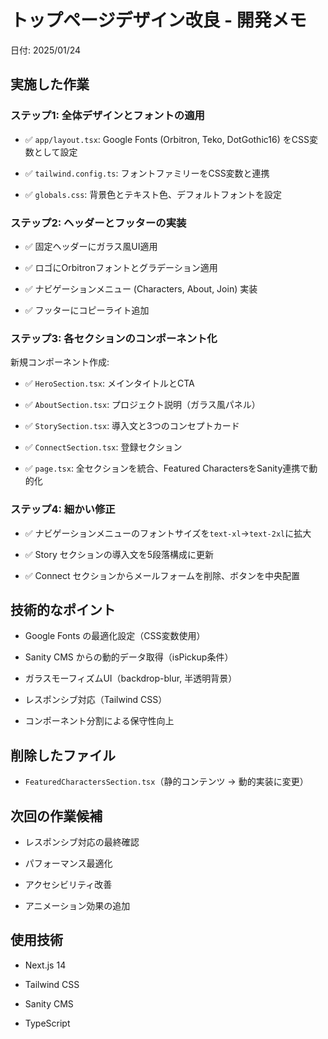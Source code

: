 # トップページデザイン改良 - 開発メモ

日付: 2025/01/24

  

## 実施した作業

  

### ステップ1: 全体デザインとフォントの適用

- ✅ `app/layout.tsx`: Google Fonts (Orbitron, Teko, DotGothic16) をCSS変数として設定

- ✅ `tailwind.config.ts`: フォントファミリーをCSS変数と連携

- ✅ `globals.css`: 背景色とテキスト色、デフォルトフォントを設定

  

### ステップ2: ヘッダーとフッターの実装

- ✅ 固定ヘッダーにガラス風UI適用

- ✅ ロゴにOrbitronフォントとグラデーション適用

- ✅ ナビゲーションメニュー (Characters, About, Join) 実装

- ✅ フッターにコピーライト追加

  

### ステップ3: 各セクションのコンポーネント化

新規コンポーネント作成:

- ✅ `HeroSection.tsx`: メインタイトルとCTA

- ✅ `AboutSection.tsx`: プロジェクト説明（ガラス風パネル）

- ✅ `StorySection.tsx`: 導入文と3つのコンセプトカード

- ✅ `ConnectSection.tsx`: 登録セクション

- ✅ `page.tsx`: 全セクションを統合、Featured CharactersをSanity連携で動的化

  

### ステップ4: 細かい修正

- ✅ ナビゲーションメニューのフォントサイズを`text-xl`→`text-2xl`に拡大

- ✅ Story セクションの導入文を5段落構成に更新

- ✅ Connect セクションからメールフォームを削除、ボタンを中央配置

  

## 技術的なポイント

- Google Fonts の最適化設定（CSS変数使用）

- Sanity CMS からの動的データ取得（isPickup条件）

- ガラスモーフィズムUI（backdrop-blur, 半透明背景）

- レスポンシブ対応（Tailwind CSS）

- コンポーネント分割による保守性向上

  

## 削除したファイル

- `FeaturedCharactersSection.tsx`（静的コンテンツ → 動的実装に変更）

  

## 次回の作業候補

- レスポンシブ対応の最終確認

- パフォーマンス最適化

- アクセシビリティ改善

- アニメーション効果の追加

  

## 使用技術

- Next.js 14

- Tailwind CSS

- Sanity CMS

- TypeScript